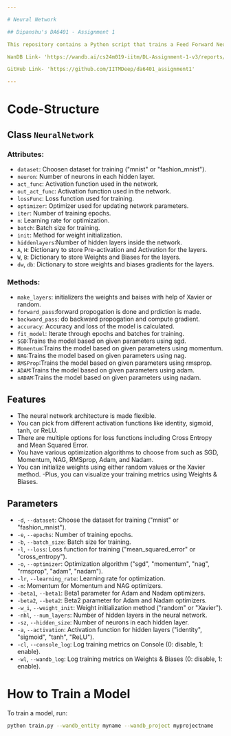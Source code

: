 ```yaml
---

# Neural Network

## Dipanshu's DA6401 - Assignment 1

This repository contains a Python script that trains a Feed Forward Neural Network using NumPy. The neural network is flexible and can be adjusted to work with various configurations. It's great for classifying datasets like MNIST or Fashion MNIST. You can easily customize it by adding different activation functions, loss functions, and other parameters as needed.

WanDB Link- 'https://wandb.ai/cs24m019-iitm/DL-Assignment-1-v3/reports/Dipanshu-s-DA6401-Assignment-1--VmlldzoxMTgzNTk0Nw?accessToken=qsvu7c3llcd2om0ve2kdtcmaqaqycp2d2qd24rwl26n5ehnkcyssxb5id0qrb99m'

GitHub Link- 'https://github.com/IITMDeep/da6401_assignment1'

---
```


# Code-Structure

## Class `NeuralNetwork`

### Attributes:

- `dataset`: Choosen dataset for training ("mnist" or "fashion_mnist").
- `neuron`: Number of neurons in each hidden layer.
- `act_func`: Activation function used in the network.
- `out_act_func`: Activation function used in the network.
- `lossFunc`: Loss function used for training.
- `optimizer`: Optimizer used for updating network parameters.
- `iter`: Number of training epochs.
- `n`: Learning rate for optimization.
- `batch`: Batch size for training.
- `init`: Method for weight initialization.
- `hiddenlayers`:Number of hidden layers inside the network.
- `A`, `H`: Dictionary to store Pre-activation and Activation for the layers.
- `W`, `B`: Dictionary to store Weights and Biases for the layers.
- `dw`, `db`: Dictionary to store weights and biases gradients for the layers.


### Methods:
- `make_layers`: initializers the weights and baises with help of Xavier or random.
- `forward_pass`:forward propogation is done and prdiction is made.
- `backward_pass`: do backward propogation and compute gradient.
- `accuracy`: Accuracy and loss of the model is calculated.
- `fit_model`: Iterate through epochs and batches for training.
- `SGD`:Trains the model based on given parameters using sgd.
- `Momentum`:Trains the model based on given parameters using momentum.
- `NAG`:Trains the model based on given parameters using nag.
- `RMSProp`:Trains the model based on given parameters using rmsprop.
- `ADAM`:Trains the model based on given parameters using adam.
- `nADAM`:Trains the model based on given parameters using nadam.

## Features

- The neural network architecture is made flexible.
- You can pick from different activation functions like identity, sigmoid, tanh, or ReLU.
- There are multiple options for loss functions including Cross Entropy and Mean Squared Error.
- You have various optimization algorithms to choose from such as SGD, Momentum, NAG, RMSprop, Adam, and Nadam.
- You can initialize weights using either random values or the Xavier method.
-Plus, you can visualize your training metrics using Weights & Biases.
 
## Parameters

- `-d`, `--dataset`: Choose the dataset for training ("mnist" or "fashion_mnist").
- `-e`, `--epochs`: Number of training epochs.
- `-b`, `--batch_size`: Batch size for training.
- `-l`, `--loss`: Loss function for training ("mean_squared_error" or "cross_entropy").
- `-o`, `--optimizer`: Optimization algorithm ("sgd", "momentum", "nag", "rmsprop", "adam", "nadam").
- `-lr`, `--learning_rate`: Learning rate for optimization.
- `-m`: Momentum for Momentum and NAG optimizers.
- `-beta1`, `--beta1`: Beta1 parameter for Adam and Nadam optimizers.
- `-beta2`, `--beta2`: Beta2 parameter for Adam and Nadam optimizers.
- `-w_i`, `--weight_init`: Weight initialization method ("random" or "Xavier").
- `-nhl`, `--num_layers`: Number of hidden layers in the neural network.
- `-sz`, `--hidden_size`: Number of neurons in each hidden layer.
- `-a`, `--activation`: Activation function for hidden layers ("identity", "sigmoid", "tanh", "ReLU").
- `-cl`, `--console_log`: Log training metrics on Console (0: disable, 1: enable).
- `-wl`, `--wandb_log`: Log training metrics on Weights & Biases (0: disable, 1: enable).

# How to Train a Model

To train a model, run:

```bash
python train.py --wandb_entity myname --wandb_project myprojectname
